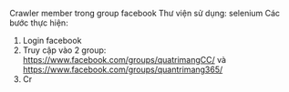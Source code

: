 Crawler member trong group facebook
Thư viện sử dụng: selenium
Các bước thực hiện:
1. Login facebook
2. Truy cập vào 2 group: https://www.facebook.com/groups/quatrimangCC/ và https://www.facebook.com/groups/quantrimang365/
3. Cr
